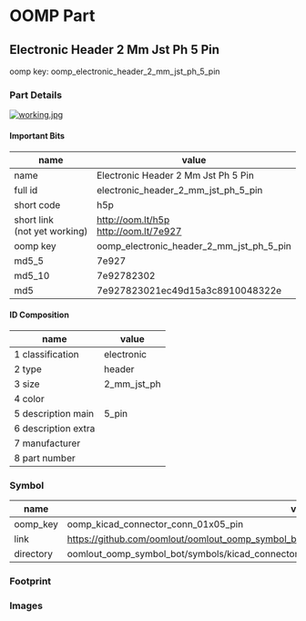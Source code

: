 # OOMP Part  
## Electronic Header 2 Mm Jst Ph 5 Pin  
  
oomp key: oomp_electronic_header_2_mm_jst_ph_5_pin  
  
### Part Details  
  
[![working.jpg](working_600.jpg)](working.jpg)  
  
#### Important Bits  
| name | value | 
| --- | --- | 
| name | Electronic Header 2 Mm Jst Ph 5 Pin | 
| full id | electronic_header_2_mm_jst_ph_5_pin | 
| short code | h5p | 
| short link<br>(not yet working) | http://oom.lt/h5p<br>http://oom.lt/7e927 | 
| oomp key | oomp_electronic_header_2_mm_jst_ph_5_pin | 
| md5_5 | 7e927 | 
| md5_10 | 7e92782302 | 
| md5 | 7e927823021ec49d15a3c8910048322e | 
#### ID Composition  
| name | value | 
| --- | --- | 
| 1 classification | electronic | 
| 2 type | header | 
| 3 size | 2_mm_jst_ph | 
| 4 color |  | 
| 5 description main | 5_pin | 
| 6 description extra |  | 
| 7 manufacturer |  | 
| 8 part number |  | 
### Symbol  
| name | value | 
| --- | --- | 
| oomp_key | oomp_kicad_connector_conn_01x05_pin | 
| link | https://github.com/oomlout/oomlout_oomp_symbol_bot/tree/main/symbols/kicad_connector_conn_01x05_pin | 
| directory | oomlout_oomp_symbol_bot/symbols/kicad_connector_conn_01x05_pin//working/working.kicad_sym | 
### Footprint  
### Images  
